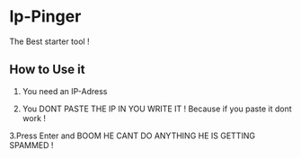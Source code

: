 # Ip-Pinger
The Best starter tool ! 




How to Use it
------------------------------
1. You need an IP-Adress


2. You DONT PASTE THE IP IN YOU WRITE IT ! Because if you paste it dont work !

3.Press Enter and BOOM HE CANT DO ANYTHING HE IS GETTING SPAMMED !

